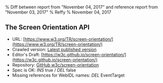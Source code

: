 % Diff between report from "November 04, 2017" and reference report from "November 03, 2017"
% Reffy
% November 04, 2017

## The Screen Orientation API

- URL: [https://www.w3.org/TR/screen-orientation/](https://www.w3.org/TR/screen-orientation/)
- Crawled version: [Latest published version](https://www.w3.org/TR/2017/WD-screen-orientation-20171103/)
- Editor's Draft: [https://w3c.github.io/screen-orientation/](https://w3c.github.io/screen-orientation/)
- Repository: [GitHub w3c/screen-orientation](https://github.com/w3c/screen-orientation)
- Spec is OK: *INS* true / *DEL* false
- Missing references for WebIDL names: *DEL* EventTarget


